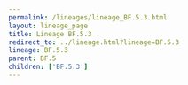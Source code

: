 ```yaml
---
permalink: /lineages/lineage_BF.5.3.html
layout: lineage_page
title: Lineage BF.5.3
redirect_to: ../lineage.html?lineage=BF.5.3
lineage: BF.5.3
parent: BF.5
children: ['BF.5.3']
---
```

